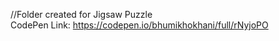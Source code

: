 //Folder created for Jigsaw Puzzle </br>
CodePen Link: https://codepen.io/bhumikhokhani/full/rNyjoPO
